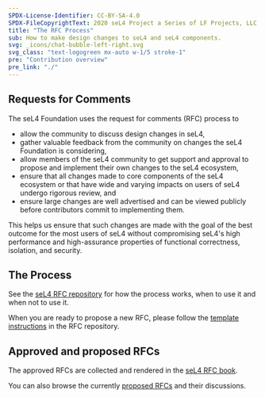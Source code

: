 ```yaml
---
SPDX-License-Identifier: CC-BY-SA-4.0
SPDX-FileCopyrightText: 2020 seL4 Project a Series of LF Projects, LLC.
title: "The RFC Process"
sub: How to make design changes to seL4 and seL4 components.
svg: _icons/chat-bubble-left-right.svg
svg_class: "text-logogreen mx-auto w-1/5 stroke-1"
pre: "Contribution overview"
pre_link: "./"
---
```


## Requests for Comments

The seL4 Foundation uses the request for comments (RFC) process to

- allow the community to discuss design changes in seL4,
- gather valuable feedback from the community on changes the seL4 Foundation is
  considering,
- allow members of the seL4 community to get support and approval to propose and
  implement their own changes to the seL4 ecosystem,
- ensure that all changes made to core components of the seL4 ecosystem or that
  have wide and varying impacts on users of seL4 undergo rigorous review, and
- ensure large changes are well advertised and can be viewed publicly before
  contributors commit to implementing them.

This helps us ensure that such changes are made with the goal of the best
outcome for the most users of seL4 without compromising seL4's high performance
and high-assurance properties of functional correctness, isolation, and
security.

## The Process

See the [seL4 RFC repository] for how the process works, when to use it and when
not to use it.

When you are ready to propose a new RFC, please follow the [template
instructions] in the RFC repository.

## Approved and proposed RFCs

The approved RFCs are collected and rendered in the [seL4 RFC book].

You can also browse the currently [proposed RFCs] and their discussions.

[seL4 RFC repository]: https://github.com/seL4/rfcs/
[template instructions]: https://github.com/seL4/rfcs/blob/main/0000-template.md?plain=1
[seL4 RFC book]: https://sel4.github.io/rfcs/
[proposed RFCs]: https://github.com/seL4/rfcs/pulls?q=is%3Aopen+is%3Apr+-label%3Anot-rfc+

